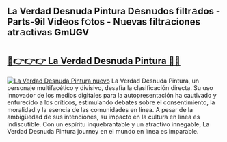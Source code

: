 ## La Verdad Desnuda Pintura D𝚎sn𝚞dos filtr𝚊dos - Parts-9iI Vid𝚎os f𝚘tos - N𝚞evas filtr𝚊ciones atr𝚊ctivas GmUGV

# <h2><a href="http://mbboqgh.tromn.icu/?c=La+Verdad+Desnuda+Pintura">🔗👉👉👉 La Verdad Desnuda Pintura 🔗🔗</a></h2>

[![La Verdad Desnuda Pintura nuevo](https://i.imgur.com/pEAQMta.gif)](http://mbboqgh.tromn.icu/?c=La+Verdad+Desnuda+Pintura)
La Verdad Desnuda Pintura, un personaje multifacético y divisivo, desafía la clasificación directa. Su uso innovador de los medios digitales para la autopresentación ha cautivado y enfurecido a los críticos, estimulando debates sobre el consentimiento, la moralidad y la esencia de las comunidades en línea. A pesar de la ambigüedad de sus intenciones, su impacto en la cultura en línea es indiscutible. Con un espíritu inquebrantable y un atractivo innegable, La Verdad Desnuda Pintura journey en el mundo en línea es imparable.
